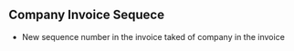 Company Invoice Sequece
-----------------------

- New sequence number in the invoice taked of company in the invoice
